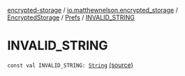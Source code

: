 [encrypted-storage](../../../index.md) / [io.matthewnelson.encrypted_storage](../../index.md) / [EncryptedStorage](../index.md) / [Prefs](index.md) / [INVALID_STRING](./-i-n-v-a-l-i-d_-s-t-r-i-n-g.md)

# INVALID_STRING

`const val INVALID_STRING: `[`String`](https://kotlinlang.org/api/latest/jvm/stdlib/kotlin/-string/index.html) [(source)](https://github.com/05nelsonm/encrypted-storage/blob/master/encrypted-storage/src/main/java/io/matthewnelson/encrypted_storage/EncryptedStorage.kt#L66)